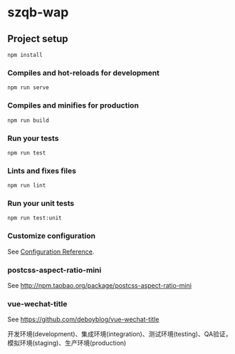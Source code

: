 # szqb-wap

## Project setup
```
npm install
```

### Compiles and hot-reloads for development
```
npm run serve
```

### Compiles and minifies for production
```
npm run build
```

### Run your tests
```
npm run test
```

### Lints and fixes files
```
npm run lint
```

### Run your unit tests
```
npm run test:unit
```

### Customize configuration
See [Configuration Reference](https://cli.vuejs.org/config/).

### postcss-aspect-ratio-mini
See http://npm.taobao.org/package/postcss-aspect-ratio-mini
### vue-wechat-title
See https://github.com/deboyblog/vue-wechat-title


开发环境(development)、集成环境(integration)、测试环境(testing)、QA验证，模拟环境(staging)、生产环境(production)